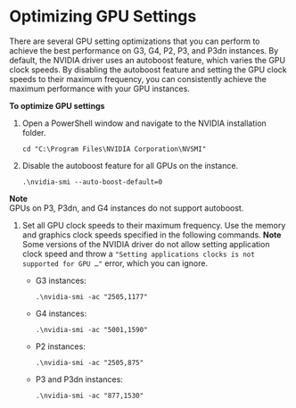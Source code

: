 # Optimizing GPU Settings<a name="optimize_gpu"></a>

There are several GPU setting optimizations that you can perform to achieve the best performance on G3, G4, P2, P3, and P3dn instances\. By default, the NVIDIA driver uses an autoboost feature, which varies the GPU clock speeds\. By disabling the autoboost feature and setting the GPU clock speeds to their maximum frequency, you can consistently achieve the maximum performance with your GPU instances\.

**To optimize GPU settings**

1. Open a PowerShell window and navigate to the NVIDIA installation folder\.

   ```
   cd "C:\Program Files\NVIDIA Corporation\NVSMI"
   ```

1. Disable the autoboost feature for all GPUs on the instance\.

   ```
   .\nvidia-smi --auto-boost-default=0
   ```
**Note**  
GPUs on P3, P3dn, and G4 instances do not support autoboost\.

1. Set all GPU clock speeds to their maximum frequency\. Use the memory and graphics clock speeds specified in the following commands\.
**Note**  
Some versions of the NVIDIA driver do not allow setting application clock speed and throw a `"Setting applications clocks is not supported for GPU …"` error, which you can ignore\.
   + G3 instances:

     ```
     .\nvidia-smi -ac "2505,1177"
     ```
   + G4 instances:

     ```
     .\nvidia-smi -ac "5001,1590"
     ```
   + P2 instances:

     ```
     .\nvidia-smi -ac "2505,875"
     ```
   + P3 and P3dn instances:

     ```
     .\nvidia-smi -ac "877,1530"
     ```